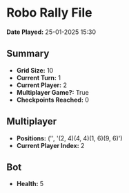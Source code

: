 # Robo Rally File
**Date Played:** 25-01-2025 15:30

## Summary
- **Grid Size:** 10
- **Current Turn:** 1
- **Current Player:** 2
- **Multiplayer Game?:** True
- **Checkpoints Reached:** 0

## Multiplayer
- **Positions:** ('', '(2, 4)(4, 4)(1, 6)(9, 6)')
- **Current Player Index:** 2

## Bot
- **Health:** 5
